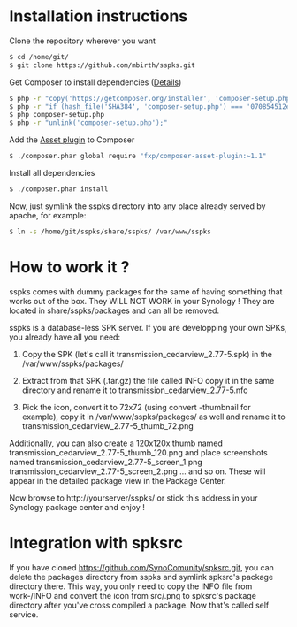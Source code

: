 Installation instructions
=========================

Clone the repository wherever you want

```sh
$ cd /home/git/
$ git clone https://github.com/mbirth/sspks.git
```

Get Composer to install dependencies ([Details](https://getcomposer.org/download/))

```sh
$ php -r "copy('https://getcomposer.org/installer', 'composer-setup.php');"
$ php -r "if (hash_file('SHA384', 'composer-setup.php') === '070854512ef404f16bac87071a6db9fd9721da1684cd4589b1196c3faf71b9a2682e2311b36a5079825e155ac7ce150d') { echo 'Installer verified'; } else { echo 'Installer corrupt'; unlink('composer-setup.php'); } echo PHP_EOL;"
$ php composer-setup.php
$ php -r "unlink('composer-setup.php');"
```

Add the [Asset plugin](https://github.com/francoispluchino/composer-asset-plugin) to Composer

```sh
$ ./composer.phar global require "fxp/composer-asset-plugin:~1.1"
```

Install all dependencies

```sh
$ ./composer.phar install
```

Now, just symlink the sspks directory into
any place already served by apache, for example:

```sh
$ ln -s /home/git/sspks/share/sspks/ /var/www/sspks
```


How to work it ?
================

sspks comes with dummy packages for the same of having something
that works out of the box. They WILL NOT WORK in your Synology !
They are located in share/sspks/packages and can all be removed.

sspks is a database-less SPK server. If you are 
developping your own SPKs, you already have all you need:

1. Copy the SPK (let's call it transmission_cedarview_2.77-5.spk)
   in the /var/www/sspks/packages/

2. Extract from that SPK (.tar.gz) the file called INFO copy it in
   the same directory and rename it to transmission_cedarview_2.77-5.nfo

3. Pick the icon, convert it to 72x72 (using convert -thumbnail for example),
   copy it in /var/www/sspks/packages/ as well and rename it to
   transmission_cedarview_2.77-5_thumb_72.png

Additionally, you can also create a 120x120x thumb named transmission_cedarview_2.77-5_thumb_120.png
and place screenshots named transmission_cedarview_2.77-5_screen_1.png
transmission_cedarview_2.77-5_screen_2.png ... and so on. These will
appear in the detailed package view in the Package Center.

Now browse to http://yourserver/sspks/ or stick this address in your 
Synology package center and enjoy !


Integration with spksrc
=======================

If you have cloned https://github.com/SynoComunity/spksrc.git, you
can delete the packages directory from sspks and symlink spksrc's 
package directory there. This way, you only need to copy the INFO file
from work-<arch>/INFO and convert the icon from src/<package-name>.png
to spksrc's package directory after you've cross compiled a package.
Now that's called self service.
